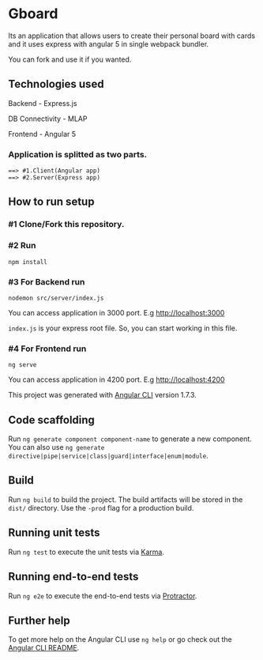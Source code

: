 # Gboard

Its an application that allows users to create their personal board with cards and it uses express with angular 5 in single webpack bundler.

You can fork and use it if you wanted.

## Technologies used

Backend - Express.js

DB Connectivity - MLAP

Frontend - Angular 5


### Application is splitted as two parts. 

    ==> #1.Client(Angular app)
    ==> #2.Server(Express app)

## How to run setup

### #1 Clone/Fork this repository.

### #2 Run 
    npm install

### #3 For Backend run 
    nodemon src/server/index.js

You can  access application in 3000 port. E.g [http://localhost:3000](http://localhost:3000)

`index.js` is your express root file. So, you can start working in this file.

### #4 For Frontend run 
    ng serve

You can  access application in 4200 port. E.g [http://localhost:4200](http://localhost:4200)


This project was generated with [Angular CLI](https://github.com/angular/angular-cli) version 1.7.3.

## Code scaffolding

Run `ng generate component component-name` to generate a new component. You can also use `ng generate directive|pipe|service|class|guard|interface|enum|module`.

## Build

Run `ng build` to build the project. The build artifacts will be stored in the `dist/` directory. Use the `-prod` flag for a production build.

## Running unit tests

Run `ng test` to execute the unit tests via [Karma](https://karma-runner.github.io).

## Running end-to-end tests

Run `ng e2e` to execute the end-to-end tests via [Protractor](http://www.protractortest.org/).

## Further help

To get more help on the Angular CLI use `ng help` or go check out the [Angular CLI README](https://github.com/angular/angular-cli/blob/master/README.md).
